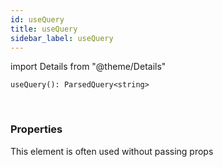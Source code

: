 ```yaml
---
id: useQuery
title: useQuery
sidebar_label: useQuery
---
```


import Details from "@theme/Details"


```tsx
useQuery(): ParsedQuery<string>
```
<br/>



### Properties

This element is often used without passing props

